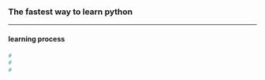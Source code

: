 ### The fastest way to learn python
-----------------------------------
#### learning process
```bash
# 
#
#
```

